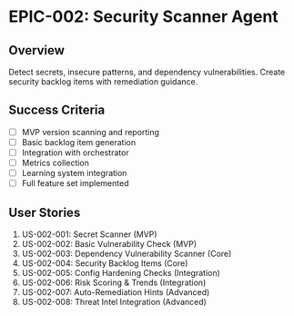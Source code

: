 # EPIC-002: Security Scanner Agent

## Overview
Detect secrets, insecure patterns, and dependency vulnerabilities. Create security backlog items with remediation guidance.

## Success Criteria
- [ ] MVP version scanning and reporting
- [ ] Basic backlog item generation
- [ ] Integration with orchestrator
- [ ] Metrics collection
- [ ] Learning system integration
- [ ] Full feature set implemented

## User Stories
1. US-002-001: Secret Scanner (MVP)
2. US-002-002: Basic Vulnerability Check (MVP)
3. US-002-003: Dependency Vulnerability Scanner (Core)
4. US-002-004: Security Backlog Items (Core)
5. US-002-005: Config Hardening Checks (Integration)
6. US-002-006: Risk Scoring & Trends (Integration)
7. US-002-007: Auto-Remediation Hints (Advanced)
8. US-002-008: Threat Intel Integration (Advanced)
